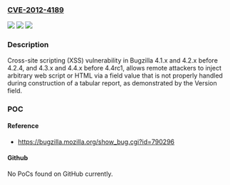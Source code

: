 ### [CVE-2012-4189](https://cve.mitre.org/cgi-bin/cvename.cgi?name=CVE-2012-4189)
![](https://img.shields.io/static/v1?label=Product&message=n%2Fa&color=blue)
![](https://img.shields.io/static/v1?label=Version&message=n%2Fa&color=blue)
![](https://img.shields.io/static/v1?label=Vulnerability&message=n%2Fa&color=brighgreen)

### Description

Cross-site scripting (XSS) vulnerability in Bugzilla 4.1.x and 4.2.x before 4.2.4, and 4.3.x and 4.4.x before 4.4rc1, allows remote attackers to inject arbitrary web script or HTML via a field value that is not properly handled during construction of a tabular report, as demonstrated by the Version field.

### POC

#### Reference
- https://bugzilla.mozilla.org/show_bug.cgi?id=790296

#### Github
No PoCs found on GitHub currently.

